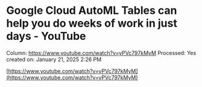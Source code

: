 # Google Cloud AutoML Tables can help you do weeks of work in just days - YouTube

Column: https://www.youtube.com/watch?v=yPVc797kMyM
Processed: Yes
created on: January 21, 2025 2:26 PM

[https://www.youtube.com/watch?v=yPVc797kMyM](https://www.youtube.com/watch?v=yPVc797kMyM)